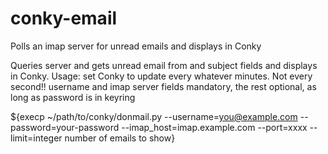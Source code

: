 # conky-email
Polls an imap server for unread emails and displays in Conky

Queries server and gets unread email from and subject fields and displays in Conky.
Usage: set Conky to update every whatever minutes. Not every second!!
username and imap server fields mandatory, the rest optional, as long as password is in keyring

${execp ~/path/to/conky/donmail.py --username=you@example.com --password=your-password --imap_host=imap.example.com --port=xxxx --limit=integer number of emails to show}
